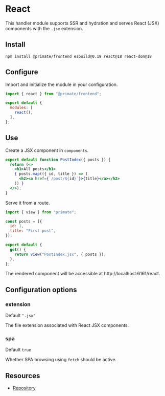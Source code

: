 # React

This handler module supports SSR and hydration and serves React (JSX)
components with the `.jsx` extension.

## Install

`npm install @primate/frontend esbuild@0.19 react@18 react-dom@18`

## Configure

Import and initialize the module in your configuration.

```js caption=primate.config.js
import { react } from "@primate/frontend";

export default {
  modules: [
    react(),
  ],
};
```

## Use

Create a JSX component in `components`.

```jsx caption=components/PostIndex.jsx
export default function PostIndex({ posts }) {
  return (<>
    <h1>All posts</h1>
    { posts.map(({ id, title }) => (
      <h2><a href={`/post/${id}`}>{title}</a></h2>
    )) }
  </>);
}
```

Serve it from a route.

```js caption=routes/react.js
import { view } from "primate";

const posts = [{
  id: 1,
  title: "First post",
}];

export default {
  get() {
    return view("PostIndex.jsx", { posts });
  },
};
```

The rendered component will be accessible at http://localhost:6161/react.

## Configuration options

### extension

Default `".jsx"`

The file extension associated with React JSX components.

### spa

Default `true`

Whether SPA browsing using `fetch` should be active. 

## Resources

* [Repository][repo]

[repo]: https://github.com/primatejs/primate/tree/master/packages/frontend
